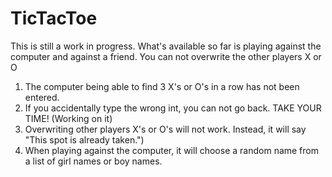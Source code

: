 TicTacToe
=========

This is still a work in progress. What's available so far is playing against the computer and against a friend. You can not overwrite the other players X or O

1. The computer being able to find 3 X's or O's in a row has not been entered.
2. If you accidentally type the wrong int, you can not go back. TAKE YOUR TIME! (Working on it)
3. Overwriting other players X's or O's will not work. Instead, it will say "This spot is already taken.")
4. When playing against the computer, it will choose a random name from a list of girl names or boy names.
